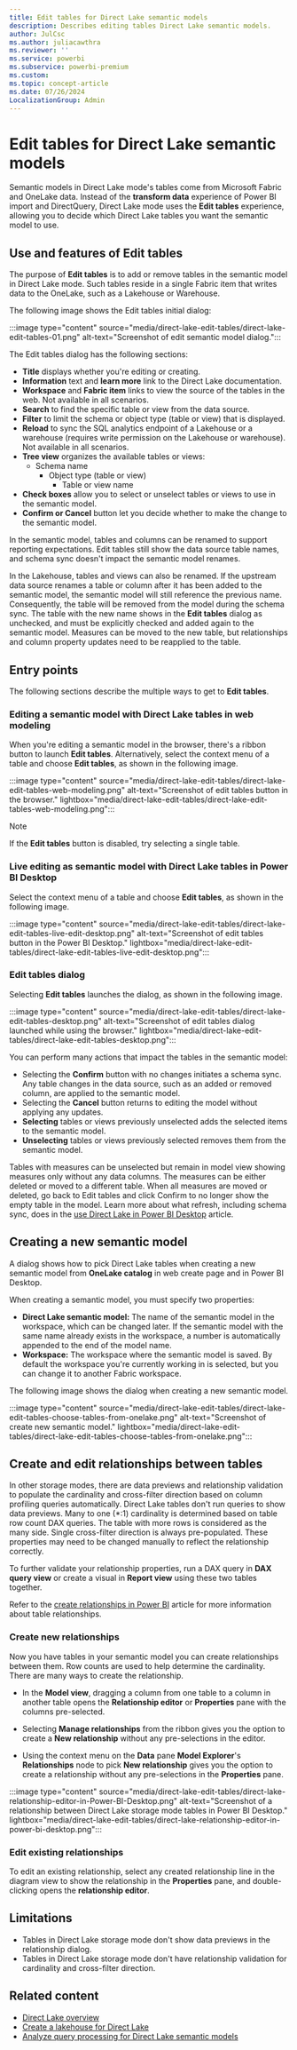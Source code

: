 ```yaml
---
title: Edit tables for Direct Lake semantic models
description: Describes editing tables Direct Lake semantic models.
author: JulCsc
ms.author: juliacawthra
ms.reviewer: ''
ms.service: powerbi
ms.subservice: powerbi-premium
ms.custom:
ms.topic: concept-article
ms.date: 07/26/2024
LocalizationGroup: Admin
---
```

# Edit tables for Direct Lake semantic models

Semantic models in Direct Lake mode's tables come from Microsoft Fabric and OneLake data. Instead of the **transform data** experience of Power BI import and DirectQuery, Direct Lake mode uses the **Edit tables** experience, allowing you to decide which Direct Lake tables you want the semantic model to use.

## Use and features of Edit tables

The purpose of **Edit tables** is to add or remove tables in the semantic model in Direct Lake mode. Such tables reside in a single Fabric item that writes data to the OneLake, such as a Lakehouse or Warehouse. 

The following image shows the Edit tables initial dialog:

:::image type="content" source="media/direct-lake-edit-tables/direct-lake-edit-tables-01.png" alt-text="Screenshot of edit semantic model dialog.":::

The Edit tables dialog has the following sections:

* **Title** displays whether you're editing or creating.
* **Information** text and **learn more** link to the Direct Lake documentation.
* **Workspace** and **Fabric item** links to view the source of the tables in the web. Not available in all scenarios.
* **Search** to find the specific table or view from the data source.
* **Filter** to limit the schema or object type (table or view) that is displayed.
* **Reload** to sync the SQL analytics endpoint of a Lakehouse or a warehouse (requires write permission on the Lakehouse or warehouse). Not available in all scenarios.
* **Tree view** organizes the available tables or views:
    * Schema name
        * Object type (table or view)
            * Table or view name
* **Check boxes** allow you to select or unselect tables or views to use in the semantic model.
* **Confirm or Cancel** button let you decide whether to make the change to the semantic model.


In the semantic model, tables and columns can be renamed to support reporting expectations. Edit tables still show the data source table names, and schema sync doesn't impact the semantic model renames. 

In the Lakehouse, tables and views can also be renamed. If the upstream data source renames a table or column after it has been added to the semantic model, the semantic model will still reference the previous name. Consequently, the table will be removed from the model during the schema sync. The table with the new name shows in the **Edit tables** dialog as unchecked, and must be explicitly checked and added again to the semantic model. Measures can be moved to the new table, but relationships and column property updates need to be reapplied to the table. 

## Entry points

The following sections describe the multiple ways to get to **Edit tables**.

### Editing a semantic model with Direct Lake tables in web modeling

When you're editing a semantic model in the browser, there's a ribbon button to launch **Edit tables**. Alternatively, select the context menu of a table and choose **Edit tables**, as shown in the following image.

:::image type="content" source="media/direct-lake-edit-tables/direct-lake-edit-tables-web-modeling.png" alt-text="Screenshot of edit tables button in the browser." lightbox="media/direct-lake-edit-tables/direct-lake-edit-tables-web-modeling.png":::

>[!Note]
>If the **Edit tables** button is disabled, try selecting a single table.

### Live editing as semantic model with Direct Lake tables in Power BI Desktop

Select the context menu of a table and choose **Edit tables**, as shown in the following image.

:::image type="content" source="media/direct-lake-edit-tables/direct-lake-edit-tables-live-edit-desktop.png" alt-text="Screenshot of edit tables button in the Power BI Desktop." lightbox="media/direct-lake-edit-tables/direct-lake-edit-tables-live-edit-desktop.png":::

### Edit tables dialog

Selecting **Edit tables** launches the dialog, as shown in the following image.

:::image type="content" source="media/direct-lake-edit-tables/direct-lake-edit-tables-desktop.png" alt-text="Screenshot of edit tables dialog launched while using the browser." lightbox="media/direct-lake-edit-tables/direct-lake-edit-tables-desktop.png":::

You can perform many actions that impact the tables in the semantic model:

* Selecting the **Confirm** button with no changes initiates a schema sync. Any table changes in the data source, such as an added or removed column, are applied to the semantic model.
* Selecting the **Cancel** button returns to editing the model without applying any updates.
* **Selecting** tables or views previously unselected adds the selected items to the semantic model.
* **Unselecting** tables or views previously selected removes them from the semantic model.

Tables with measures can be unselected but remain in model view showing measures only without any data columns. The measures can be either deleted or moved to a different table. When all measures are moved or deleted, go back to Edit tables and click Confirm to no longer show the empty table in the model. Learn more about what refresh, including schema sync, does in the [use Direct Lake in Power BI Desktop](fabric/fundamentals/direct-lake-power-bi-desktop) article.

## Creating a new semantic model

A dialog shows how to pick Direct Lake tables when creating a new semantic model from **OneLake catalog** in web create page and in Power BI Desktop.

When creating a semantic model, you must specify two properties:

* **Direct Lake semantic model:** The name of the semantic model in the workspace, which can be changed later. If the semantic model with the same name already exists in the workspace, a number is automatically appended to the end of the model name.
* **Workspace:** The workspace where the semantic model is saved. By default the workspace you're currently working in is selected, but you can change it to another Fabric workspace.

The following image shows the dialog when creating a new semantic model.

:::image type="content" source="media/direct-lake-edit-tables/direct-lake-edit-tables-choose-tables-from-onelake.png" alt-text="Screenshot of create new semantic model." lightbox="media/direct-lake-edit-tables/direct-lake-edit-tables-choose-tables-from-onelake.png":::

## Create and edit relationships between tables

In other storage modes, there are data previews and relationship validation to populate the cardinality and cross-filter direction based on column profiling queries automatically. Direct Lake tables don't run queries to show data previews. Many to one (*:1) cardinality is determined based on table row count DAX queries. The table with more rows is considered as the many side. Single cross-filter direction is always pre-populated. These properties may need to be changed manually to reflect the relationship correctly. 

To further validate your relationship properties, run a DAX query in **DAX query view** or create a visual in **Report view** using these two tables together.

Refer to the [create relationships in Power BI](/power-bi/transform-model/desktop-create-and-manage-relationships) article for more information about table relationships.

### Create new relationships

Now you have tables in your semantic model you can create relationships between them. Row counts are used to help determine the cardinality. There are many ways to create the relationship.

- In the **Model view**, dragging a column from one table to a column in another table opens the **Relationship editor** or **Properties** pane with the columns pre-selected.

- Selecting **Manage relationships** from the ribbon gives you the option to create a **New relationship** without any pre-selections in the editor. 

- Using the context menu on the **Data** pane **Model Explorer**'s **Relationships** node to pick **New relationship** gives you the option to create a relationship without any pre-selections in the **Properties** pane. 

:::image type="content" source="media/direct-lake-edit-tables/direct-lake-relationship-editor-in-Power-BI-Desktop.png" alt-text="Screenshot of a relationship between Direct Lake storage mode tables in Power BI Desktop." lightbox="media/direct-lake-edit-tables/direct-lake-relationship-editor-in-power-bi-desktop.png":::

### Edit existing relationships

To edit an existing relationship, select any created relationship line in the diagram view to show the relationship in the **Properties** pane, and double-clicking opens the **relationship editor**.

## Limitations
- Tables in Direct Lake storage mode don't show data previews in the relationship dialog.
- Tables in Direct Lake storage mode don't have relationship validation for cardinality and cross-filter direction.

## Related content

- [Direct Lake overview](../fundamentals/direct-lake-overview.md)
- [Create a lakehouse for Direct Lake](direct-lake-create-lakehouse.md)  
- [Analyze query processing for Direct Lake semantic models](direct-lake-analyze-query-processing.md)  
